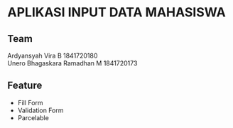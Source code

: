 #  APLIKASI INPUT DATA MAHASISWA

## Team
Ardyansyah Vira B   1841720180  
Unero Bhagaskara Ramadhan M     1841720173  

## Feature
- Fill Form
- Validation Form
- Parcelable